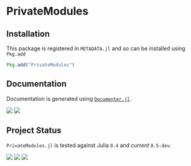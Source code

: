 # PrivateModules

## Installation

This package is registered in `METADATA.jl` and so can be installed using `Pkg.add`

```julia
Pkg.add("PrivateModules")
```

## Documentation

Documentation is generated using [`Documenter.jl`][documenter-url].

[![][docs-stable-img]][docs-stable-url]
[![][docs-latest-img]][docs-latest-url]

## Project Status

`PrivateModules.jl` is tested against Julia `0.4` and *current* `0.5-dev`.

[![][travis-img]][travis-url]
[![][appveyor-img]][appveyor-url]
[![][codecov-img]][codecov-url]

[documenter-url]: https://github.com/JuliaDocs/Documenter.jl

[docs-stable-img]: https://img.shields.io/badge/docs-stable-blue.svg
[docs-stable-url]: https://michaelhatherly.github.io/PrivateModules.jl/stable
[docs-latest-img]: https://img.shields.io/badge/docs-latest-blue.svg
[docs-latest-url]: https://michaelhatherly.github.io/PrivateModules.jl/latest

[travis-img]: https://travis-ci.org/MichaelHatherly/PrivateModules.jl.svg?branch=master
[travis-url]: https://travis-ci.org/MichaelHatherly/PrivateModules.jl

[appveyor-img]: https://ci.appveyor.com/api/projects/status/4w78oghp9pdqtguy?svg=true
[appveyor-url]: https://ci.appveyor.com/project/MichaelHatherly/privatemodules-jl

[codecov-img]: http://codecov.io/github/MichaelHatherly/PrivateModules.jl/coverage.svg?branch=master
[codecov-url]: http://codecov.io/github/MichaelHatherly/PrivateModules.jl?branch=master
